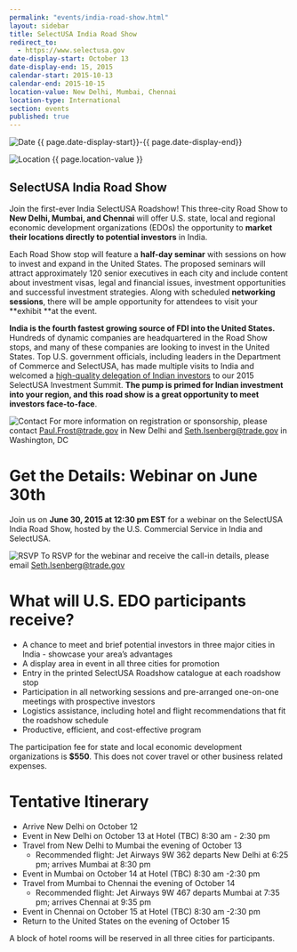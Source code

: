 ```yaml
---
permalink: "events/india-road-show.html"
layout: sidebar
title: SelectUSA India Road Show
redirect_to:
  - https://www.selectusa.gov
date-display-start: October 13
date-display-end: 15, 2015
calendar-start: 2015-10-13
calendar-end: 2015-10-15
location-value: New Delhi, Mumbai, Chennai
location-type: International
section: events
published: true
---
```

![Date](https://google.github.io/material-design-icons/action/svg/design/ic_event_24px.svg "Date") {{ page.date-display-start}}-{{ page.date-display-end}}

![Location](http://google.github.io/material-design-icons/social/svg/design/ic_location_city_24px.svg "Location") {{ page.location-value }}

## SelectUSA India Road Show

Join the first-ever India SelectUSA Roadshow! This three-city Road Show to **New Delhi, Mumbai, and Chennai** will offer U.S. state, local and regional economic development organizations (EDOs) the opportunity to **market their locations directly to potential investors** in India.

Each Road Show stop will feature a **half-day seminar** with sessions on how to invest and expand in the United States. The proposed seminars will attract approximately 120 senior executives in each city and include content about investment visas, legal and financial issues, investment opportunities and successful investment strategies. Along with scheduled **networking sessions**, there will be ample opportunity for attendees to visit your **exhibit **at the event.

**India is the fourth fastest growing source of FDI into the United States.** Hundreds of dynamic companies are headquartered in the Road Show stops, and many of these companies are looking to invest in the United States. Top U.S. government officials, including leaders in the Department of Commerce and SelectUSA, has made multiple visits to India and welcomed a [high-quality delegation of Indian investors](https://www.flickr.com/photos/selectusa/17608354832/in/photolist-aF4ige-aF4igK-aF4igt-aF4igp-aF4igz-sPZqqG-a3cFbC) to our 2015 SelectUSA Investment Summit. **The pump is primed for Indian investment into your region, and this road show is a great opportunity to meet investors face-to-face**.

![Contact](https://google.github.io/material-design-icons/action/svg/design/ic_question_answer_24px.svg "Contact") For more information on registration or sponsorship, please contact [Paul.Frost@trade.gov](mailto:Paul.Frost@trade.gov) in New Delhi and [Seth.Isenberg@trade.gov](mailto:Seth.Isenberg@trade.gov) in Washington, DC

# Get the Details: Webinar on June 30th

Join us on **June 30, 2015 at 12:30 pm EST** for a webinar on the SelectUSA India Road Show, hosted by the U.S. Commercial Service in India and SelectUSA.

![RSVP](https://google.github.io/material-design-icons/content/svg/design/ic_send_24px.svg "RSVP") To RSVP for the webinar and receive the call-in details, please email  [Seth.Isenberg@trade.gov](mailto:seth.isenberg@trade.gov?subject=RSVP%20for%20SelectUSA%20India%20Road%20Show%20Webinar)

# What will U.S. EDO participants receive?

* A chance to meet and brief potential investors in three major cities in India - showcase your area’s advantages
* A display area in event in all three cities for promotion
* Entry in the printed SelectUSA Roadshow catalogue at each roadshow stop
* Participation in all networking sessions and pre-arranged one-on-one meetings with prospective investors
* Logistics assistance, including hotel and flight recommendations that fit the roadshow schedule
* Productive, efficient, and cost-effective program

The participation fee for state and local economic development organizations is **$550**. This does not cover travel or other business related expenses.

# Tentative Itinerary

* Arrive New Delhi on October 12
* Event in New Delhi on October 13 at Hotel (TBC) 8:30 am - 2:30 pm
* Travel from New Delhi to Mumbai the evening of October 13
  * Recommended flight: Jet Airways 9W 362 departs New Delhi at 6:25 pm; arrives Mumbai at 8:30 pm
* Event in Mumbai on October 14 at Hotel (TBC) 8:30 am -2:30 pm
* Travel from Mumbai to Chennai the evening of October 14
  * Recommended flight: Jet Airways 9W 467 departs Mumbai at 7:35 pm; arrives Chennai at 9:35 pm
* Event in Chennai on October 15 at Hotel (TBC) 8:30 am -2:30 pm
* Return to the United States on the evening of October 15

A block of hotel rooms will be reserved in all three cities for participants.
